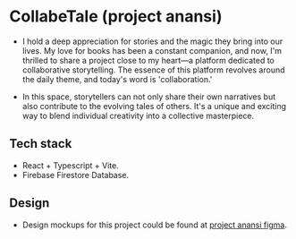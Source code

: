 # CollabeTale (project anansi)
- I hold a deep appreciation for stories and the magic they bring into our lives. My love for books has been a constant companion, and now, I'm thrilled to share a project close to my heart—a platform dedicated to collaborative storytelling. The essence of this platform revolves around the daily theme, and today's word is 'collaboration.'

- In this space, storytellers can not only share their own narratives but also contribute to the evolving tales of others. It's a unique and exciting way to blend individual creativity into a collective masterpiece.

## Tech stack
- React + Typescript + Vite.
- Firebase Firestore Database.

## Design
- Design mockups for this project could be found at [project anansi figma](https://www.figma.com/file/ZuNp3tAbQ1vaKNw55AWXx4/Project-anansi?type=design&node-id=0%3A1&mode=design&t=UUlSuhHz9yzgxzSi-1).
